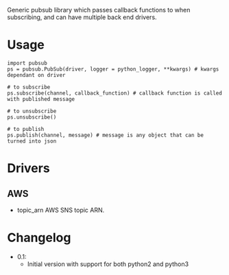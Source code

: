 Generic pubsub library which passes callback functions to when subscribing, and can have multiple back end drivers.

Usage
=====

    import pubsub
    ps = pubsub.PubSub(driver, logger = python_logger, **kwargs) # kwargs dependant on driver

    # to subscribe
    ps.subscribe(channel, callback_function) # callback function is called with published message

    # to unsubscribe
    ps.unsubscribe()
    
    # to publish
    ps.publish(channel, message) # message is any object that can be turned into json


Drivers
=======

AWS
---
* topic_arn
AWS SNS topic ARN.

Changelog
==========
* 0.1:
    * Initial version with support for both python2 and python3

